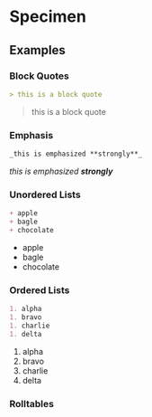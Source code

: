 # Specimen

## Examples

### Block Quotes

```markdown
> this is a block quote
```

> this is a block quote

### Emphasis

```markdown
_this is emphasized **strongly**_
```

_this is emphasized **strongly**_

### Unordered Lists

```markdown
+ apple
+ bagle
+ chocolate
```

+ apple
+ bagle
+ chocolate

### Ordered Lists

```markdown
1. alpha
1. bravo
1. charlie
1. delta
```

1. alpha
1. bravo
1. charlie
1. delta

### Rolltables

<Rolltable src="/tables/ambitions.csv" caption="Ambitions" />
